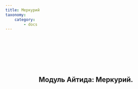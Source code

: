 ```yaml
---
title: Меркурий
taxonomy:
    category:
        - docs
---
```


<h2 style="text-align: center;">&nbsp;</h2>
<h2 style="text-align: center;">&nbsp;</h2>
<h2 style="text-align: center;">Модуль Айтида: Меркурий.</h2>